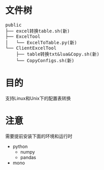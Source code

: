 # 文件树
<pre>
public  
├── excel转换table.sh(新)  
├── ExcelTool  
│   └── ExcelToTable.py(新)  
└── ClientExcelTool  
    ├── table转换txt&lua&Copy.sh(新)  
    └── CopyConfigs.sh(新)  
</pre>

# 目的

支持Linux和Unix下的配置表转换

# 注意

需要提前安装下面的环境和运行时

- python
  - numpy
  - pandas
- mono
